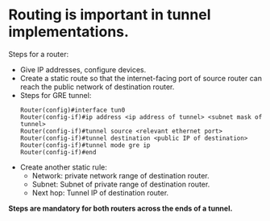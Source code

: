 # Routing is important in tunnel implementations.

Steps for a router:
- Give IP addresses, configure devices.
- Create a static route so that the internet-facing port of source router can reach the public network of destination router.
- Steps for GRE tunnel:
    ```
    Router(config)#interface tun0
    Router(config-if)#ip address <ip address of tunnel> <subnet mask of tunnel>
    Router(config-if)#tunnel source <relevant ethernet port>
    Router(config-if)#tunnel destination <public IP of destination>
    Router(config-if)#tunnel mode gre ip
    Router(config-if)#end
    ```
- Create another static rule:
    - Network: private network range of destination router.
    - Subnet: Subnet of private range of destination router.
    - Next hop: Tunnel IP of destination router.

**Steps are mandatory for both routers across the ends of a tunnel.**